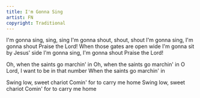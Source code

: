 ```yaml
---
title: I'm Gonna Sing
artist: FN
copyright: Traditional
---
```

I'm gonna sing, sing, sing
I'm gonna shout, shout, shout
I'm gonna sing, I'm gonna shout
Praise the Lord!
When those gates are open wide
I'm gonna sit by Jesus' side
I'm gonna sing, I'm gonna shout
Praise the Lord!

Oh, when the saints go marchin' in
Oh, when the saints go marchin' in
O Lord, I want to be in that number
When the saints go marchin' in

Swing low, sweet chariot
Comin' for to carry me home
Swing low, sweet chariot
Comin' for to carry me home